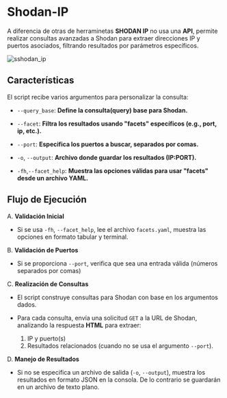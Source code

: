# Shodan-IP 

A diferencia de otras de herraminetas **SHODAN IP** no usa una **API**, permite realizar consultas avanzadas a Shodan para extraer direcciones IP y puertos asociados, filtrando resultados por parámetros específicos.

![sshodan_ip](https://github.com/user-attachments/assets/360f38e6-dd83-455c-87c8-e5677c11b1b0)

## Características

El script recibe varios argumentos para personalizar la consulta:
- `--query_base`: **Define la consulta(query) base para Shodan.**

- `--facet`: **Filtra los resultados usando "facets" específicos (e.g., port, ip, etc.).**

- `--port`: **Especifica los puertos a buscar, separados por comas.**

- `-o`, `--output`: **Archivo donde guardar los resultados (IP:PORT).**

- `-fh`,`--facet_help`: **Muestra las opciones válidas para usar "facets" desde un archivo YAML.**

## Flujo de Ejecución

A. **Validación Inicial**

- Si se usa `-fh`, `--facet_help`, lee el archivo `facets.yaml`, muestra las opciones en formato tabular y terminal.

B. **Validación de Puertos**

- Si se proporciona `--port`, verifica que sea una entrada válida (números separados por comas)

C. **Realización de Consultas**

- El script construye consultas para Shodan con base en los argumentos dados.

- Para cada consulta, envía una solicitud `GET` a la URL de Shodan, analizando la respuesta **HTML** para extraer:
    1. IP y puerto(s)
    2. Resultados relacionados (cuando no se usa el argumento `--port`).

D. **Manejo de Resultados**

- Si no se especifica un archivo de salida (`-o`, `--output`), muestra los resultados en formato JSON en la consola. De lo contrario se guardarán en un archivo de texto plano.
